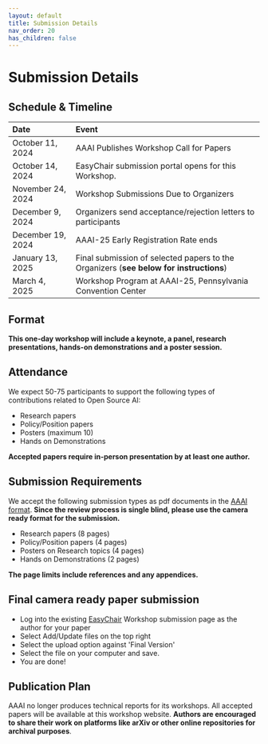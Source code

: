 ```yaml
---
layout: default
title: Submission Details
nav_order: 20
has_children: false
---
```

# Submission Details

## Schedule & Timeline

| **Date** | **Event** |
| :------- | :-------- |
|October 11, 2024 |AAAI Publishes Workshop Call for Papers |
|October 14, 2024 | EasyChair submission portal opens for this Workshop. |
|November 24, 2024  |Workshop Submissions Due to Organizers|
|December 9, 2024  |Organizers send acceptance/rejection letters to participants|
|December 19, 2024  |AAAI-25 Early Registration Rate ends|
|January 13, 2025  |Final submission of selected papers to the Organizers (**see below for instructions**) |
|March 4, 2025  |Workshop Program at AAAI-25, Pennsylvania Convention Center |


## Format
**This one-day workshop will include a keynote, a panel, research presentations, hands-on demonstrations and a poster session.** 

## Attendance
We expect 50-75 participants to support the following types of contributions related to Open Source AI: 
* Research papers
* Policy/Position papers
* Posters  (maximum 10) 
* Hands on Demonstrations

**Accepted papers require in-person presentation by at least one author.**

## Submission Requirements
We accept the following submission types as pdf documents in the [AAAI format](https://aaai.org/authorkit25/).  **Since the review process is single blind, please use the camera ready format for the submission.** 
* Research papers (8 pages)
* Policy/Position papers (4 pages)
* Posters on Research topics (4 pages)
* Hands on Demonstrations (2 pages)

**The page limits include references and any appendices.**

## Final camera ready paper submission
* Log into the existing [EasyChair](https://easychair.org) Workshop submission page as the author for your paper 
* Select Add/Update files on the top right
* Select the upload option against 'Final Version'
* Select the file on your computer and save.
* You are done!

## Publication Plan
AAAI no longer produces technical reports for its workshops. All accepted papers will be available at this workshop website. **Authors are encouraged to share their work on platforms like arXiv or other online repositories for archival purposes**.



